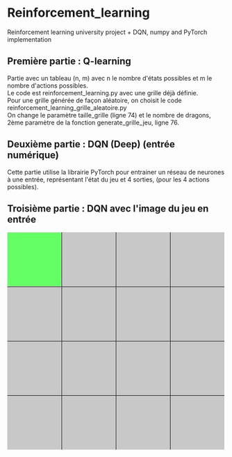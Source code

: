 # Reinforcement_learning
Reinforcement learning university project + DQN, numpy and PyTorch implementation

## Première partie : Q-learning
Partie avec un tableau (n, m) avec n le nombre d'états possibles et m le nombre d'actions possibles.   
Le code est reinforcement_learning.py avec une grille déjà définie.   
Pour une grille générée de façon aléatoire, on choisit le code reinforcement_learning_grille_aleatoire.py   
On change le paramètre taille_grille (ligne 74) et le nombre de dragons, 2ème paramètre de la fonction generate_grille_jeu, ligne 76.

## Deuxième partie : DQN (Deep) (entrée numérique)
Cette partie utilise la librairie PyTorch pour entrainer un réseau de neurones à une entrée, représentant l'état du jeu et 4 sorties, (pour les 4 actions possibles).

## Troisième partie : DQN avec l'image du jeu en entrée
![Représentation de l'image en entrée](https://github.com/JuliCou/Reinforcement_learning/blob/main/DQN%20entree%20image/test.jpg "Représentation de l'image en entrée")